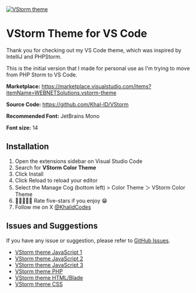 [![VStorm theme](https://raw.githubusercontent.com/Khal-ID/VStorm/main/screenshots.gif)](https://ikhalid.dev)

# VStorm Theme for VS Code

Thank you for checking out my VS Code theme, which was inspired by IntelliJ and PHPStorm.

This is the initial version that I made for personal use as I'm trying to move from PHP Storm to VS Code.

**Marketplace:** https://marketplace.visualstudio.com/items?itemName=WEBNETSolutions.vstorm-theme

**Source Code:** https://github.com/Khal-ID/VStorm

**Recommended Font:** JetBrains Mono

**Font size:** 14

## Installation

1. Open the extensions sidebar on Visual Studio Code
2. Search for **VStorm Color Theme**
3. Click Install
4. Click Reload to reload your editor
5. Select the Manage Cog (bottom left) > Color Theme ＞ VStorm Color Theme
6. 🌟🌟🌟🌟🌟 Rate five-stars if you enjoy 😁
7. Follow me on X [@KhalidCodes](https://x.com/KhalidCodes)

## Issues and Suggestions

If you have any issue or suggestion, please refer to [GitHub Issues](https://github.com/Khal-ID/VStorm/issues).

- [VStorm theme JavaScript 1](https://raw.githubusercontent.com/Khal-ID/VStorm/main/screenshots/screenshot-1.png)
- [VStorm theme JavaScript 2](https://raw.githubusercontent.com/Khal-ID/VStorm/main/screenshots/screenshot-2.png)
- [VStorm theme JavaScript 3](https://raw.githubusercontent.com/Khal-ID/VStorm/main/screenshots/screenshot-5.png)
- [VStorm theme PHP](https://raw.githubusercontent.com/Khal-ID/VStorm/main/screenshots/screenshot-3.png)
- [VStorm theme HTML/Blade](https://raw.githubusercontent.com/Khal-ID/VStorm/main/screenshots/screenshot-4.png)
- [VStorm theme CSS](https://raw.githubusercontent.com/Khal-ID/VStorm/main/screenshots/screenshot-6.png)

